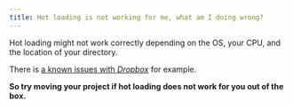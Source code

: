 ```yaml
---
title: Hot loading is not working for me, what am I doing wrong?
---
```


Hot loading might not work correctly depending on the OS, your CPU, and the location of your directory.

There is [a known issues with *Dropbox*](https://github.com/MoOx/phenomic/issues/595) for example.

**So try moving your project if hot loading does not work for you out of the box.**
